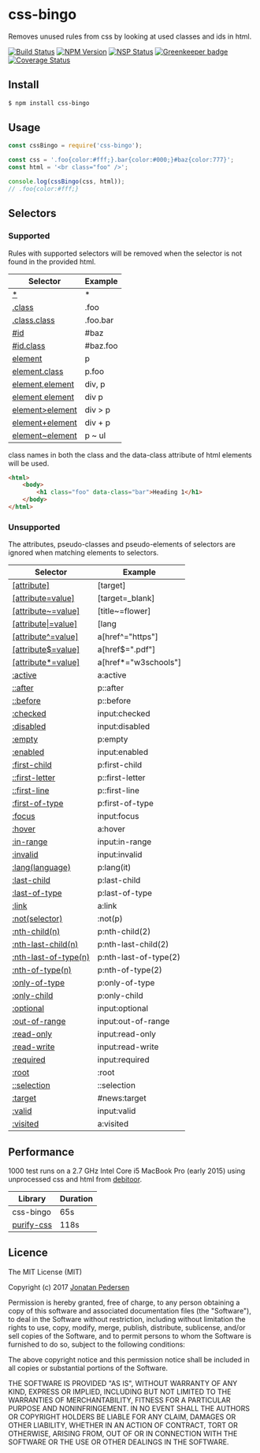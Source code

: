 # css-bingo
Removes unused rules from css by looking at used classes and ids in html.

[![Build Status](https://travis-ci.org/jonatanpedersen/css-bingo.svg?branch=master)](https://travis-ci.org/jonatanpedersen/css-bingo)
[![NPM Version](https://img.shields.io/npm/v/css-bingo.svg)](https://www.npmjs.com/package/css-bingo)
[![NSP Status](https://nodesecurity.io/orgs/jonatanpedersen/projects/efea09c6-afbc-4f30-ac78-f948c9b9928a/badge)](https://nodesecurity.io/orgs/jonatanpedersen/projects/efea09c6-afbc-4f30-ac78-f948c9b9928a)
[![Greenkeeper badge](https://badges.greenkeeper.io/jonatanpedersen/css-bingo.svg)](https://greenkeeper.io/)
[![Coverage Status](https://coveralls.io/repos/github/jonatanpedersen/css-bingo/badge.svg)](https://coveralls.io/github/jonatanpedersen/css-bingo)

## Install
``` bash
$ npm install css-bingo
```

## Usage

``` javascript
const cssBingo = require('css-bingo');

const css = '.foo{color:#fff;}.bar{color:#000;}#baz{color:777}';
const html = '<br class="foo" />';

console.log(cssBingo(css, html));
// .foo{color:#fff;}
```

## Selectors

### Supported
Rules with supported selectors will be removed when the selector is not found in the provided html.

| Selector | Example |
| --- | --- |
| [*](http://www.w3schools.com/cssref/sel_all.asp) | * |
| [.class](http://www.w3schools.com/cssref/sel_class.asp) | .foo |
| [.class.class](http://www.w3schools.com/cssref/sel_class.asp) | .foo.bar |
| [#id](http://www.w3schools.com/cssref/sel_id.asp) | #baz |
| [#id.class](http://www.w3schools.com/cssref/sel_id.asp) | #baz.foo |
| [element](http://www.w3schools.com/cssref/sel_element.asp) | p |
| [element.class](http://www.w3schools.com/cssref/sel_element.asp) | p.foo |
| [element,element](http://www.w3schools.com/cssref/sel_element_comma.asp) | div, p | 
| [element element](http://www.w3schools.com/cssref/sel_element_element.asp) | div p |
| [element>element](http://www.w3schools.com/cssref/sel_element_gt.asp) | div > p |
| [element+element](http://www.w3schools.com/cssref/sel_element_pluss.asp) | div + p |
| [element~element](http://www.w3schools.com/cssref/sel_gen_sibling.asp) | p ~ ul |

class names in both the class and the data-class attribute of html elements will be used.

``` html
<html>
    <body>
        <h1 class="foo" data-class="bar">Heading 1</h1>
    </body>
</html>
```

### Unsupported
The attributes, pseudo-classes and pseudo-elements of selectors are ignored when matching elements to selectors.

| Selector | Example |
| --- | --- |
| [[attribute]](http://www.w3schools.com/cssref/sel_attribute.asp) | [target] |
| [[attribute=value]](http://www.w3schools.com/cssref/sel_attribute_value.asp) | [target=_blank] |
| [[attribute~=value]](http://www.w3schools.com/cssref/sel_attribute_value_contains.asp) | [title~=flower] |
| [[attribute\|=value]](http://www.w3schools.com/cssref/sel_attribute_value_lang.asp) | [lang|=en] |
| [[attribute^=value]](http://www.w3schools.com/cssref/sel_attr_begin.asp) | a[href^="https"] |
| [[attribute$=value]](http://www.w3schools.com/cssref/sel_attr_end.asp) | a[href$=".pdf"] |
| [[attribute*=value]](http://www.w3schools.com/cssref/sel_attr_contain.asp) | a[href*="w3schools"] |
| [:active](http://www.w3schools.com/cssref/sel_active.asp) | a:active |
| [::after](http://www.w3schools.com/cssref/sel_after.asp) | p::after |
| [::before](http://www.w3schools.com/cssref/sel_before.asp) | p::before |
| [:checked](http://www.w3schools.com/cssref/sel_checked.asp) | input:checked |
| [:disabled](http://www.w3schools.com/cssref/sel_disabled.asp) | input:disabled |
| [:empty](http://www.w3schools.com/cssref/sel_empty.asp) | p:empty |
| [:enabled](http://www.w3schools.com/cssref/sel_enabled.asp) | input:enabled |
| [:first-child](http://www.w3schools.com/cssref/sel_firstchild.asp) | p:first-child |
| [::first-letter](http://www.w3schools.com/cssref/sel_firstletter.asp) | p::first-letter |
| [::first-line](http://www.w3schools.com/cssref/sel_firstline.asp) | p::first-line |
| [:first-of-type](http://www.w3schools.com/cssref/sel_first-of-type.asp) | p:first-of-type |
| [:focus](http://www.w3schools.com/cssref/sel_focus.asp) | input:focus |
| [:hover](http://www.w3schools.com/cssref/sel_hover.asp) | a:hover |
| [:in-range](http://www.w3schools.com/cssref/sel_in-range.asp) | input:in-range |
| [:invalid](http://www.w3schools.com/cssref/sel_invalid.asp) | input:invalid |
| [:lang(language)](http://www.w3schools.com/cssref/sel_lang.asp) | p:lang(it) |
| [:last-child](http://www.w3schools.com/cssref/sel_last-child.asp) | p:last-child |
| [:last-of-type](http://www.w3schools.com/cssref/sel_last-of-type.asp) | p:last-of-type |
| [:link](http://www.w3schools.com/cssref/sel_link.asp) | a:link |
| [:not(selector)](http://www.w3schools.com/cssref/sel_not.asp) | :not(p) |
| [:nth-child(n)](http://www.w3schools.com/cssref/sel_nth-child.asp) | p:nth-child(2) |
| [:nth-last-child(n)](http://www.w3schools.com/cssref/sel_nth-last-child.asp) | p:nth-last-child(2) |
| [:nth-last-of-type(n)](http://www.w3schools.com/cssref/sel_nth-last-of-type.asp) | p:nth-last-of-type(2) |
| [:nth-of-type(n)](http://www.w3schools.com/cssref/sel_nth-of-type.asp) | p:nth-of-type(2) |
| [:only-of-type](http://www.w3schools.com/cssref/sel_only-of-type.asp) | p:only-of-type |
| [:only-child](http://www.w3schools.com/cssref/sel_only-child.asp) | p:only-child |
| [:optional](http://www.w3schools.com/cssref/sel_optional.asp) | input:optional |
| [:out-of-range](http://www.w3schools.com/cssref/sel_out-of-range.asp) | input:out-of-range |
| [:read-only](http://www.w3schools.com/cssref/sel_read-only.asp) | input:read-only |
| [:read-write](http://www.w3schools.com/cssref/sel_read-write.asp) | input:read-write |
| [:required](http://www.w3schools.com/cssref/sel_required.asp) | input:required |
| [:root](http://www.w3schools.com/cssref/sel_root.asp) | :root |
| [::selection](http://www.w3schools.com/cssref/sel_selection.asp) | ::selection |
| [:target](http://www.w3schools.com/cssref/sel_target.asp) | #news:target |
| [:valid](http://www.w3schools.com/cssref/sel_valid.asp) | input:valid |
| [:visited](http://www.w3schools.com/cssref/sel_visited.asp) | a:visited |

## Performance
1000 test runs on a 2.7 GHz Intel Core i5 MacBook Pro (early 2015) using unprocessed css and html from [debitoor](https://debitoor.com/).

| Library | Duration |
| --- | --- |
| css-bingo | 65s |
| [purify-css](https://github.com/purifycss/purifycss) | 118s |

## Licence
The MIT License (MIT)

Copyright (c) 2017 [Jonatan Pedersen](https://www.jonatanpedersen.com/)

Permission is hereby granted, free of charge, to any person obtaining a copy
of this software and associated documentation files (the "Software"), to deal
in the Software without restriction, including without limitation the rights
to use, copy, modify, merge, publish, distribute, sublicense, and/or sell
copies of the Software, and to permit persons to whom the Software is
furnished to do so, subject to the following conditions:

The above copyright notice and this permission notice shall be included in
all copies or substantial portions of the Software.

THE SOFTWARE IS PROVIDED "AS IS", WITHOUT WARRANTY OF ANY KIND, EXPRESS OR
IMPLIED, INCLUDING BUT NOT LIMITED TO THE WARRANTIES OF MERCHANTABILITY,
FITNESS FOR A PARTICULAR PURPOSE AND NONINFRINGEMENT. IN NO EVENT SHALL THE
AUTHORS OR COPYRIGHT HOLDERS BE LIABLE FOR ANY CLAIM, DAMAGES OR OTHER
LIABILITY, WHETHER IN AN ACTION OF CONTRACT, TORT OR OTHERWISE, ARISING FROM,
OUT OF OR IN CONNECTION WITH THE SOFTWARE OR THE USE OR OTHER DEALINGS IN
THE SOFTWARE.

